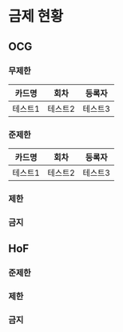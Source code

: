 # 금제 현황

## OCG
### 무제한
|카드명|회차|등록자|
|---|---|---|
|테스트1|테스트2|테스트3|
### 준제한
|카드명|회차|등록자|
|---|---|---|
|테스트1|테스트2|테스트3|
### 제한
### 금지

## HoF
### 준제한
### 제한
### 금지
